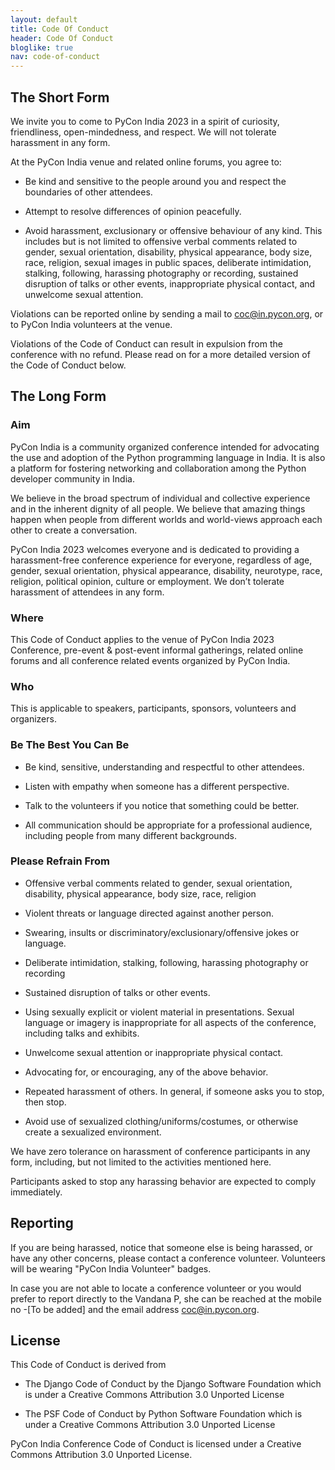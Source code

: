 ```yaml
---
layout: default
title: Code Of Conduct
header: Code Of Conduct
bloglike: true
nav: code-of-conduct
---
```


## The Short Form

We invite you to come to PyCon India 2023 in a spirit of curiosity,
friendliness, open-mindedness, and respect. We will not tolerate
harassment in any form.

At the PyCon India venue and related online forums, you agree to:

- Be kind and sensitive to the people around you and respect the
    boundaries of other attendees.

- Attempt to resolve differences of opinion peacefully.

- Avoid harassment, exclusionary or offensive behaviour of any
    kind. This includes but is not limited to offensive verbal
    comments related to gender, sexual orientation, disability,
    physical appearance, body size, race, religion, sexual images in
    public spaces, deliberate intimidation, stalking, following,
    harassing photography or recording, sustained disruption of talks
    or other events, inappropriate physical contact, and unwelcome
    sexual attention.

Violations can be reported online by sending a mail to
[coc@in.pycon.org](mailto:coc@in.pycon.org), or to PyCon India
volunteers at the venue.

Violations of the Code of Conduct can result in expulsion from the
conference with no refund. Please read on for a more detailed version
of the Code of Conduct below.

## The Long Form

### Aim

PyCon India is a community organized conference intended for
advocating the use and adoption of the Python programming language in
India. It is also a platform for fostering networking and
collaboration among the Python developer community in India.

We believe in the broad spectrum of individual and collective
experience and in the inherent dignity of all people. We believe that
amazing things happen when people from different worlds and
world-views approach each other to create a conversation.

PyCon India 2023 welcomes everyone and is dedicated to providing a
harassment-free conference experience for everyone, regardless of age,
gender, sexual orientation, physical appearance, disability,
neurotype, race, religion, political opinion, culture or
employment. We don’t tolerate harassment of attendees in any form.

### Where

This Code of Conduct applies to the venue of PyCon India 2023
Conference, pre-event & post-event informal gatherings, related online
forums and all conference related events organized by PyCon India.

### Who

This is applicable to speakers, participants, sponsors, volunteers and
organizers.

### Be The Best You Can Be

- Be kind, sensitive, understanding and respectful to other
    attendees.

- Listen with empathy when someone has a different perspective.
  
- Talk to the volunteers if you notice that something could be
    better.
  
- All communication should be appropriate for a professional
    audience, including people from many different backgrounds.

### Please Refrain From

- Offensive verbal comments related to gender, sexual orientation,
    disability, physical appearance, body size, race, religion

- Violent threats or language directed against another person.

- Swearing, insults or discriminatory/exclusionary/offensive jokes
    or language.

- Deliberate intimidation, stalking, following, harassing
    photography or recording
  
- Sustained disruption of talks or other events.
  
- Using sexually explicit or violent material in
    presentations. Sexual language or imagery is inappropriate for all
    aspects of the conference, including talks and exhibits.

- Unwelcome sexual attention or inappropriate physical contact.
  
- Advocating for, or encouraging, any of the above behavior.
  
- Repeated harassment of others. In general, if someone asks you to
    stop, then stop.
  
- Avoid use of sexualized clothing/uniforms/costumes, or otherwise
    create a sexualized environment.

We have zero tolerance on harassment of conference participants in any
form, including, but not limited to the activities mentioned here.

Participants asked to stop any harassing behavior are expected to
comply immediately.

## Reporting

If you are being harassed, notice that someone else is being harassed,
or have any other concerns, please contact a conference
volunteer. Volunteers will be wearing "PyCon India Volunteer"
badges.

In case you are not able to locate a conference volunteer or you would
prefer to report directly to the Vandana P, she can be reached
at the mobile no -[To be added] and the email address
[coc@in.pycon.org](mailto:coc@in.pycon.org).

## License

This Code of Conduct is derived from

- The Django Code of Conduct by the Django Software Foundation which
    is under a Creative Commons Attribution 3.0 Unported License

- The PSF Code of Conduct by Python Software Foundation which is
    under a Creative Commons Attribution 3.0 Unported License

PyCon India Conference Code of Conduct is licensed under a Creative
Commons Attribution 3.0 Unported License.
